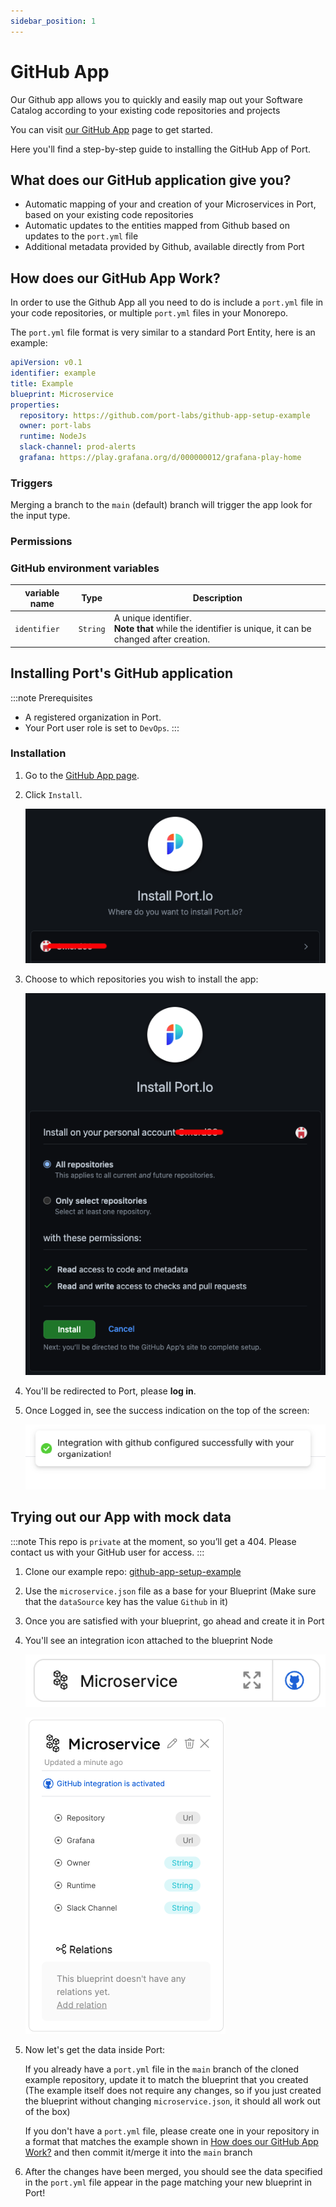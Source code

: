```yaml
---
sidebar_position: 1
---
```


# GitHub App

Our Github app allows you to quickly and easily map out your Software Catalog according to your existing code repositories and projects

You can visit [our GitHub App](https://github.com/apps/getport-io) page to get started.

Here you'll find a step-by-step guide to installing the GitHub App of Port.

## What does our GitHub application give you?

- Automatic mapping of your and creation of your Microservices in Port, based on your existing code repositories
- Automatic updates to the entities mapped from Github based on updates to the `port.yml` file
- Additional metadata provided by Github, available directly from Port

## How does our GitHub App Work?

In order to use the Github App all you need to do is include a `port.yml` file in your code repositories, or multiple `port.yml` files in your Monorepo.

The `port.yml` file format is very similar to a standard Port Entity, here is an example:

```yaml showLineNumbers
apiVersion: v0.1
identifier: example
title: Example
blueprint: Microservice
properties: 
  repository: https://github.com/port-labs/github-app-setup-example
  owner: port-labs
  runtime: NodeJs
  slack-channel: prod-alerts
  grafana: https://play.grafana.org/d/000000012/grafana-play-home
```

### Triggers

Merging a branch to the `main` (default) branch will trigger the app look for the input type.

### Permissions

### GitHub environment variables

| variable name | Type | Description | 
| ----------- | ----------- | ----------- | 
| `identifier` | `String` | A unique identifier. <br /> **Note that** while the identifier is unique, it can be changed after creation. |



## Installing Port's GitHub application

:::note Prerequisites 
- A registered organization in Port. 
- Your Port user role is set to `DevOps`.
::: 

### Installation

1. Go to the [GitHub App page](https://github.com/apps/getport-io).

2. Click `Install`.

    ![GitHub app installation page](../../static/img/integrations/github-app/GitHubAppInstallPage.png)

3. Choose to which repositories you wish to install the app:

    ![GitHub app installation choose repositories](../../static/img/integrations/github-app/GitHubAppChooseRepos.png)

4. You'll be redirected to Port, please **log in**.


5. Once Logged in, see the success indication on the top of the screen:

    ![GitHub app installation success indication on Port](../../static/img/integrations/github-app/GitHubInstallationSuccess.png)


## Trying out our App with mock data

:::note
This repo is `private` at the moment, so you’ll get a 404.
Please contact us with your GitHub user for access.
:::

1. Clone our example repo: [github-app-setup-example](https://github.com/port-labs/github-app-setup-example)
2. Use the `microservice.json` file as a base for your Blueprint (Make sure that the `dataSource` key has the value `Github` in it)
3. Once you are satisfied with your blueprint, go ahead and create it in Port
4. You'll see an integration icon attached to the blueprint Node

    ![Blueprint with Github app integration active](../../static/img/integrations/github-app/BlueprintWithIntegrationActive.png)

    ![Blueprint with Github app integration active expanded](../../static/img/integrations/github-app/BlueprintWithIntegrationActiveExpanded.png)

5. Now let's get the data inside Port:

    If you already have a `port.yml` file in the `main` branch of the cloned example repository, update it to match the blueprint that you created (The example itself does not require any changes, so if you just created the blueprint without changing `microservice.json`, it should all work out of the box)

    If you don't have a `port.yml` file, please create one in your repository in a format that matches the example shown in [How does our GitHub App Work?](#how-does-our-github-app-work) and then commit it/merge it into the `main` branch

6. After the changes have been merged, you should see the data specified in the `port.yml` file appear in the page matching your new blueprint in Port!